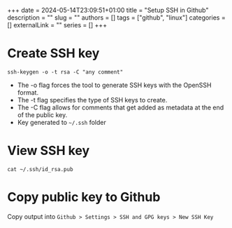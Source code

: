 +++ 
date = 2024-05-14T23:09:51+01:00
title = "Setup SSH in Github"
description = ""
slug = ""
authors = []
tags = ["github", "linux"]
categories = []
externalLink = ""
series = []
+++

# Create SSH key

`ssh-keygen -o -t rsa -C "any comment"`

- The -o flag forces the tool to generate SSH keys with the OpenSSH format.
- The -t flag specifies the type of SSH keys to create.
- The -C flag allows for comments that get added as metadata at the end of the public key.
- Key generated to `~/.ssh` folder

# View SSH key

`cat ~/.ssh/id_rsa.pub`

# Copy public key to Github

Copy output into `Github > Settings > SSH and GPG keys > New SSH Key`
